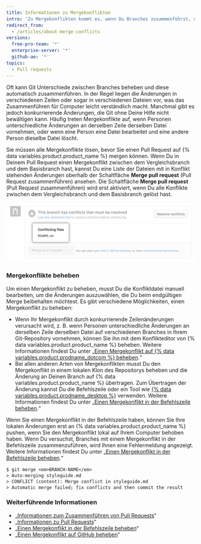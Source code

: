 ```yaml
---
title: Informationen zu Mergekonflikten
intro: 'Zu Mergekonflikten kommt es, wenn Du Branches zusammenführst, die konkurrierende Commits haben, und Git Deine Hilfe benötigt, um zu entscheiden, welche Änderungen in den endgültigen Merge aufgenommen werden sollen.'
redirect_from:
  - /articles/about-merge-conflicts
versions:
  free-pro-team: '*'
  enterprise-server: '*'
  github-ae: '*'
topics:
  - Pull requests
---
```


Oft kann Git Unterschiede zwischen Branches beheben und diese automatisch zusammenführen. In der Regel liegen die Änderungen in verschiedenen Zeilen oder sogar in verschiedenen Dateien vor, was das Zusammenführen für Computer leicht verständlich macht. Manchmal gibt es jedoch konkurrierende Änderungen, die Git ohne Deine Hilfe nicht bewältigen kann. Häufig treten Mergekonflikte auf, wenn Personen unterschiedliche Änderungen an derselben Zeile derselben Datei vornehmen, oder wenn eine Person eine Datei bearbeitet und eine andere Person dieselbe Datei löscht.

Sie müssen alle Mergekonflikte lösen, bevor Sie einen Pull Request auf {% data variables.product.product_name %} mergen können. Wenn Du in Deinem Pull Request einen Mergekonflikt zwischen dem Vergleichsbranch und dem Basisbranch hast, kannst Du eine Liste der Dateien mit in Konflikt stehenden Änderungen oberhalb der Schaltfläche **Merge pull request** (Pull Request zusammenführen) ansehen. Die Schaltfläche **Merge pull request** (Pull Request zusammenführen) wird erst aktiviert, wenn Du alle Konflikte zwischen dem Vergleichsbranch und dem Basisbranch gelöst hast.

![Fehlermeldung bei Mergekonflikten](/assets/images/help/pull_requests/merge_conflict_error_on_github.png)

### Mergekonflikte beheben

Um einen Mergekonflikt zu beheben, musst Du die Konfliktdatei manuell bearbeiten, um die Änderungen auszuwählen, die Du beim endgültigen Merge beibehalten möchtest. Es gibt verschiedene Möglichkeiten, einen Mergekonflikt zu beheben:

- Wenn Ihr Mergekonflikt durch konkurrierende Zeilenänderungen verursacht wird, z. B. wenn Personen unterschiedliche Änderungen an derselben Zeile derselben Datei auf verschiedenen Branches in Ihrem Git-Repository vornehmen, können Sie ihn mit dem Konflikteditor von {% data variables.product.product_name %} beheben. Weitere Informationen findest Du unter „[Einen Mergekonflikt auf {% data variables.product.prodname_dotcom %} beheben](/articles/resolving-a-merge-conflict-on-github).“
- Bei allen anderen Arten von Mergekonflikten musst Du den Mergekonflikt in einem lokalen Klon des Repositorys beheben und die Änderung an Deinen Branch auf {% data variables.product.product_name %} übertragen. Zum Übertragen der Änderung kannst Du die Befehlszeile oder ein Tool wie [{% data variables.product.prodname_desktop %}](https://desktop.github.com/) verwenden. Weitere Informationen findest Du unter „[Einen Mergekonflikt in der Befehlszeile beheben](/articles/resolving-a-merge-conflict-using-the-command-line).“

Wenn Sie einen Mergekonflikt in der Befehlszeile haben, können Sie Ihre lokalen Änderungen erst an {% data variables.product.product_name %} pushen, wenn Sie den Mergekonflikt lokal auf Ihrem Computer behoben haben. Wenn Du versuchst, Branches mit einem Mergekonflikt in der Befehlszeile zusammenzuführen, wird Ihnen eine Fehlermeldung angezeigt. Weitere Informationen findest Du unter „[Einen Mergekonflikt in der Befehlszeile beheben](/articles/resolving-a-merge-conflict-using-the-command-line/).“
```shell
$ git merge <em>BRANCH-NAME</em>
> Auto-merging styleguide.md
> CONFLICT (content): Merge conflict in styleguide.md
> Automatic merge failed; fix conflicts and then commit the result
```

### Weiterführende Informationen

- „[Informationen zum Zusammenführen von Pull Requests](/articles/about-pull-request-merges/)“
- „[Informationen zu Pull Requests](/articles/about-pull-requests/)“
- „[Einen Mergekonflikt in der Befehlszeile beheben](/articles/resolving-a-merge-conflict-using-the-command-line)“
- „[Einen Mergekonflikt auf GitHub beheben](/articles/resolving-a-merge-conflict-on-github)“
